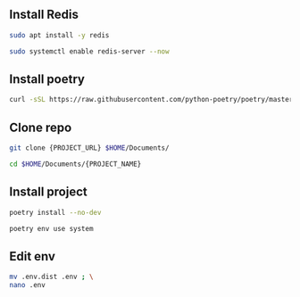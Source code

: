 ## Install Redis

```bash
sudo apt install -y redis
```

```bash
sudo systemctl enable redis-server --now
```

## Install poetry

```bash
curl -sSL https://raw.githubusercontent.com/python-poetry/poetry/master/get-poetry.py | python -
```

## Clone repo

```bash
git clone {PROJECT_URL} $HOME/Documents/
```

```bash
cd $HOME/Documents/{PROJECT_NAME}
```

## Install project

```bash
poetry install --no-dev
```

```bash
poetry env use system
```

## Edit env

```bash
mv .env.dist .env ; \
nano .env
```